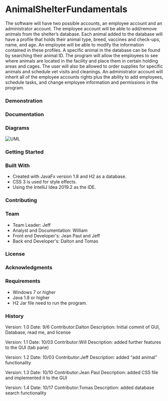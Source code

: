 # AnimalShelterFundamentals

 The  software will have two possible accounts, an employee account and an administrator account. The employee account will be able to add/remove animals from the shelter’s database. Each animal added to the database will have a profile that holds their animal type, breed, vaccines and check-ups, name, and age. An employee will be able to modify the information contained in these profiles. A specific animal in the database can be found by searching their animal ID. The program will allow the employees to see where animals are located in the facility and place them in certain holding areas and cages. The user will also be allowed to order supplies for specific animals and schedule vet visits and cleanings. An administrator account will inherit all of the employee accounts rights plus the ability to add employees, schedule tasks, and change employee information and permissions in the program. 

### Demonstration

### Documentation

### Diagrams

![UML](https://user-images.githubusercontent.com/43663619/67156074-14fd7480-f2e8-11e9-913a-39d9984ad443.PNG)

### Getting Started

### Built With
- Created with JavaFx version 1.8 and H2 as a database.
- CSS 3 is used for style effects.
- Using the IntelliJ Idea 2019.2 as the IDE.

### Contributing

### Team
- Team Leader: Jeff
- Analyst and Documentation: William 
- Front end Developer's: Jean Paul and Jeff
- Back end Developer's: Dalton and Tomas

### License

### Acknowledgments

### Requirements
- Windows 7 or higher
- Java 1.8 or higher
- H2 Jar file need to run the program.

### History
Version: 1.0 
Date: 9/6 
Contributor:Dalton 
Description: Initial commit of GUI, Database, read me, and license

Version: 1.1 
Date: 10/03 
Contributor:Will 
Description: added further features to the GUI (tab pane)

Version: 1.2 
Date: 10/03 
Contributor:Jeff 
Description: added “add animal” functionality

Version: 1.3 
Date: 10/10 
Contributor:Jean Paul 
Description: added CSS file and implemented it to the GUI

Version: 1.4 
Date: 10/17 
Contributor:Tomas 
Description: added database search functionality






